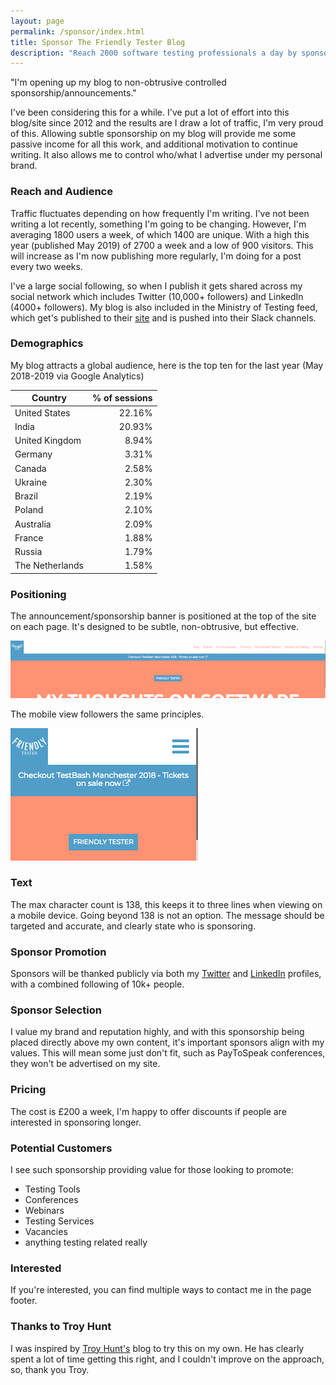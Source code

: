 ```yaml
---
layout: page
permalink: /sponsor/index.html
title: Sponsor The Friendly Tester Blog
description: "Reach 2000 software testing professionals a day by sponsoring The Friendly Tester blog"
---
```

"I'm opening up my blog to non-obtrusive controlled sponsorship/announcements."

I've been considering this for a while. I've put a lot of effort into this blog/site since 2012 and the results are I draw a lot of traffic, I'm very proud of this. Allowing subtle sponsorship on my blog will provide me some passive income for all this work, and additional motivation to continue writing. It also allows me to control who/what I advertise under my personal brand.

### Reach and Audience
Traffic fluctuates depending on how frequently I'm writing. I've not been writing a lot recently, something I'm going to be changing. However, I'm averaging 1800 users a week, of which 1400 are unique. With a high this year (published May 2019) of 2700 a week and a low of 900 visitors. This will increase as I'm now publishing more regularly, I'm doing for a post every two weeks. 

I've a large social following, so when I publish it gets shared across my social network which includes Twitter (10,000+ followers) and LinkedIn (4000+ followers). My blog is also included in the Ministry of Testing feed, which get's published to their [site](https://ministryoftesting.com) and is pushed into their Slack channels. 

### Demographics
My blog attracts a global audience, here is the top ten for the last year (May 2018-2019 via Google Analytics)

| Country | % of sessions |
| --- | ---:|
| <span class="flag-icon flag-icon-us"></span> United States | 22.16% |
| <span class="flag-icon flag-icon-in"></span> India | 20.93% |
| <span class="flag-icon flag-icon-gb"></span> United Kingdom | 8.94% |
| <span class="flag-icon flag-icon-de"></span> Germany | 3.31% |
| <span class="flag-icon flag-icon-ca"></span> Canada | 2.58% |
| <span class="flag-icon flag-icon-ua"></span> Ukraine | 2.30% |
| <span class="flag-icon flag-icon-br"></span> Brazil | 2.19% |
| <span class="flag-icon flag-icon-pl"></span> Poland | 2.10% |
| <span class="flag-icon flag-icon-au"></span> Australia | 2.09% |
| <span class="flag-icon flag-icon-fr"></span> France | 1.88% |
| <span class="flag-icon flag-icon-ru"></span> Russia | 1.79% |
| <span class="flag-icon flag-icon-nl"></span> The Netherlands | 1.58% |

### Positioning
The announcement/sponsorship banner is positioned at the top of the site on each page. It's designed to be subtle, non-obtrusive, but effective.

![Desktop View](/images/sponsorship/desktopview.png)

The mobile view followers the same principles.

![Desktop View](/images/sponsorship/mobileview.png)

### Text
The max character count is 138, this keeps it to three lines when viewing on a mobile device. Going beyond 138 is not an option. The message should be targeted and accurate, and clearly state who is sponsoring.

### Sponsor Promotion
Sponsors will be thanked publicly via both my [Twitter](https://twitter.com/friendlytester) and [LinkedIn](https://www.linkedin.com/in/friendlytester/) profiles, with a combined following of 10k+ people. 

### Sponsor Selection
I value my brand and reputation highly, and with this sponsorship being placed directly above my own content, it's important sponsors align with my values. This will mean some just don't fit, such as PayToSpeak conferences, they won't be advertised on my site.

### Pricing
The cost is £200 a week, I'm happy to offer discounts if people are interested in sponsoring longer.

### Potential Customers
I see such sponsorship providing value for those looking to promote:
* Testing Tools
* Conferences
* Webinars
* Testing Services
* Vacancies
* anything testing related really

### Interested
If you're interested, you can find multiple ways to contact me in the page footer.

### Thanks to Troy Hunt
I was inspired by [Troy Hunt's](https://troyhunt.com/sponsorship) blog to try this on my own. He has clearly spent a lot of time getting this right, and I couldn't improve on the approach, so, thank you Troy.